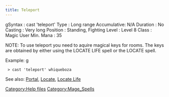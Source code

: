 ```yaml
---
title: Teleport
---
```


<nowiki>gSyntax : cast 'teleport' <location> Type : Long range
Accumulative: N/A Duration : No Casting : Very long Position : Standing,
Fighting Level : Level 8 Class : Magic User Min. Mana : 35

</pre>

NOTE: To use teleport you need to aquire magical keys for rooms. The
keys are obtained by either using the LOCATE LIFE spell or the LOCATE
spell.

Example: <nowiki>g

` > cast 'teleport' whiqueboza`

</pre>

See also: [Portal](Portal "wikilink"), [Locate](Locate "wikilink"),
[Locate Life](Locate_Life "wikilink")

[Category:Help files](Category:Help_files "wikilink")
[Category:Mage_Spells](Category:Mage_Spells "wikilink")